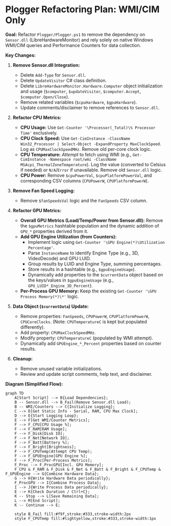 # Plogger Refactoring Plan: WMI/CIM Only

**Goal:** Refactor `Plogger/Plogger.ps1` to remove the dependency on `Sensor.dll` (LibreHardwareMonitor) and rely solely on native Windows WMI/CIM queries and Performance Counters for data collection.

**Key Changes:**

1.  **Remove Sensor.dll Integration:**
    *   Delete `Add-Type` for `Sensor.dll`.
    *   Delete `UpdateVisitor` C# class definition.
    *   Delete `LibreHardwareMonitor.Hardware.Computer` object initialization and usage (`$computer`, `$updateVisitor`, `$computer.Accept`, `$computer.Open/Close`).
    *   Remove related variables (`$cpuHardware`, `$gpuHardware`).
    *   Update comments/disclaimer to remove references to `Sensor.dll`.

2.  **Refactor CPU Metrics:**
    *   **CPU Usage:** Use `Get-Counter '\Processor(_Total)\% Processor Time'` exclusively.
    *   **CPU Clock Speed:** Use `Get-CimInstance -ClassName Win32_Processor | Select-Object -ExpandProperty MaxClockSpeed`. Log as `CPUMaxClockSpeedMHz`. Remove old per-core clock logic.
    *   **CPU Temperature:** *Attempt* to fetch using WMI (e.g., `Get-CimInstance -Namespace root/wmi -ClassName MSAcpi_ThermalZoneTemperature`). Log the value (converted to Celsius if needed) or `N/A`/`Error` if unavailable. Remove old `Sensor.dll` logic.
    *   **CPU Power:** Remove `$cpuPowerVal`, `$cpuPlatformPowerVal`, and corresponding CSV columns (`CPUPowerW`, `CPUPlatformPowerW`).

3.  **Remove Fan Speed Logging:**
    *   Remove `$fanSpeedsVal` logic and the `FanSpeeds` CSV column.

4.  **Refactor GPU Metrics:**
    *   **Overall GPU Metrics (Load/Temp/Power from Sensor.dll):** Remove the `$gpuMetrics` hashtable population and the dynamic addition of `GPU_*` properties derived from it.
    *   **Add GPU Engine Utilization (from Counters):**
        *   Implement logic using `Get-Counter '\GPU Engine(*)\Utilization Percentage'`.
        *   Parse `InstanceName` to identify Engine Type (e.g., 3D, VideoDecode) and GPU LUID.
        *   Group results by LUID and Engine Type, summing percentages.
        *   Store results in a hashtable (e.g., `$gpuEngineUsage`).
        *   Dynamically add properties to the `$currentData` object based on the keys/values in `$gpuEngineUsage` (e.g., `GPU_LUID*_Engine_3D_Percent`).
    *   **Per-Process GPU Memory:** Keep the existing `Get-Counter '\GPU Process Memory(*)\*'` logic.

5.  **Data Object (`$currentData`) Update:**
    *   Remove properties: `FanSpeeds`, `CPUPowerW`, `CPUPlatformPowerW`, `CPUCoreClocks`. (Note: `CPUTemperatureC` is kept but populated differently).
    *   Add property: `CPUMaxClockSpeedMHz`.
    *   Modify property: `CPUTemperatureC` (populated by WMI attempt).
    *   Dynamically add `GPUEngine_*_Percent` properties based on counter results.

6.  **Cleanup:**
    *   Remove unused variable initializations.
    *   Review and update script comments, help text, and disclaimer.

**Diagram (Simplified Flow):**

```mermaid
graph TD
    A[Start Script] --> B{Load Dependencies};
    B -- Sensor.dll --> B_Fail(Remove Sensor.dll Load);
    B -- WMI/Counters --> C{Initialize Logging};
    C --> D[Get Static Info - Serial, RAM, CPU Max Clock];
    D --> E{Start Logging Loop};
    E --> F[Get WMI/Counter Metrics];
    F --> F_CPU[CPU Usage %];
    F --> F_RAM[RAM Usage];
    F --> F_Disk[Disk IO];
    F --> F_Net[Network IO];
    F --> F_Batt[Battery %];
    F --> F_Bright[Brightness];
    F --> F_CPUTemp(Attempt CPU Temp);
    F --> F_GPUEngine[GPU Engine %];
    F --> F_Proc[Per-Process Metrics];
    F_Proc --> F_ProcGPU[Incl. GPU Memory];
    F_CPU & F_RAM & F_Disk & F_Net & F_Batt & F_Bright & F_CPUTemp & F_GPUEngine --> G{Combine Hardware Data};
    G --> H{Write Hardware Data periodically};
    F_ProcGPU --> I{Combine Process Data};
    I --> J{Write Process Data periodically};
    E --> K{Check Duration / Ctrl+C};
    K -- Stop --> L[Save Remaining Data];
    L --> M[End Script];
    K -- Continue --> E;

    style B_Fail fill:#f9f,stroke:#333,stroke-width:2px
    style F_CPUTemp fill:#lightyellow,stroke:#333,stroke-width:1px